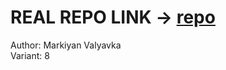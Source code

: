 # REAL REPO LINK  ->  [repo](https://github.com/ucu-cs/lab3-asm-function-markiyan_valyavka_lab3_asm1)

Author: Markiyan Valyavka  
Variant: 8
